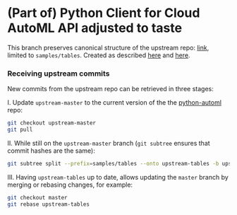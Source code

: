 # (Part of) Python Client for Cloud AutoML API adjusted to taste

This branch preserves canonical structure of the upstream repo: [link](https://github.com/googleapis/python-automl),
limited to `samples/tables`. Created as described 
[here](https://stackoverflow.com/questions/24577084/forking-a-sub-directory-of-a-repository-on-github-and-making-it-part-of-my-own-r)
and [here](https://web.archive.org/web/20131123125622/http://blog.charlescy.com/blog/2013/08/17/git-subtree-tutorial/).

### Receiving upstream commits
New commits from the upstream repo can be retrieved in three stages:

I. Update `upstream-master` to the current version of the the 
[python-automl](https://github.com/googleapis/python-automl) repo:
```bash
git checkout upstream-master
git pull
```

II. While still on the `upstream-master` branch (`git subtree` ensures that commit hashes 
are the same):
```bash
git subtree split --prefix=samples/tables --onto upstream-tables -b upstream-tables
```

III. Having `upstream-tables` up to date, allows updating the `master` branch by merging or rebasing
changes, for example:
```bash
git checkout master
git rebase upstream-tables
```